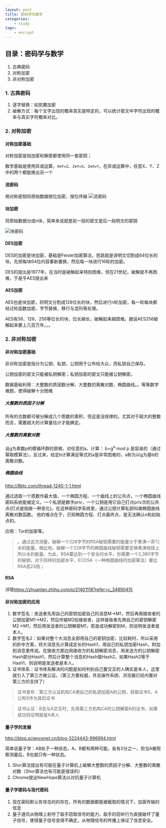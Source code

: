 ```yaml
---
layout: post
title: 密码学与数学
categories:
    - study
tags:
    - encrypt
---
```


## 目录：密码学与数学
1. 古典密码
2. 对称加密
3. 非对称加密

### 1. 古典密码
1. 逐字替换：如凯撒加密
2. 破解方式：每个文字出现的概率其实是特定的，可以统计密文中字符出现的概率与真实字符概率对比。
<!-- more -->

### 2. 对称加密

#### 对称加密基础

对称加密是指加密和解密都使用同一套密钥；

数学基础是使用异或运算，`X⊕Y=Z`、`Z⊕Y=X`、`Z⊕X=Y`，在异或运算中，任意X、Y、Z中的两个都能推出另一个

#### 流密码
用对称密钥将原始数据按位加密、按位传输
![流密码](https://pic1.zhimg.com/6c82dafb6a74dd25da43a500621df5fc_r.png)

#### 块加密
将原始数据分成n块，简单来说就是前一段的密文是后一段明文的密钥

![块密码](https://pic3.zhimg.com/30e3585fe165ba74bac56808f87f5cb6_r.png)

#### DES加密
DES的加密是块加密，基础是Feistel加密算法，思路就是讲明文切割成64位长的块，先把每块64位内容重新置换，然后每一块进行16轮的加密。

DES的提出是1977年，在当时是破解起来特别困难，但在21世纪，破解就不再困难，于是乎AES提出来

#### AES加密
AES也是块加密，将明文分割成128位长的块，然后进行n轮加密，每一轮每块都经过轮函数加密、字节替换、移行与混列等处理。

AES有56、128、256等位长的块，位长越长，破解起来越困难。据说AES256破解起来要上几百万年。。。

### 2. 非对称加密

#### 非对称加密基础

非对称加密是指分为公钥、私钥，公钥用于公布给大众，而私钥自己保存。

公钥加密的密文只能被私钥解密；私钥加密的密文只能被公钥解密。

数据基础利用：大整数的质因数分解、大整数的离散对数、椭圆曲线。。等等数学难题，使得破解十分困难

##### 大整数的质因子分解
所有的合数都可被分解成几个质数的乘积，但这是没规律的。尤其对于超大的整数而言，需要超大的计算量估计才能确定。


##### 大整数的离散对数
设g为素数p的模循环群的原根，对任意的a，计算：
b=g<sup>a</sup> mod p
是容易的（通过幂取模算法）。反过来，给定b计算满足等式的a是非常困难的，a称为以g为基b的离散对数。

##### 椭圆曲线
<http://8btc.com/thread-1240-1-1.html>

通过选取一个质数作最大值、一个椭圆方程、一个曲线上的公共点，一个椭圆曲线密码系统能被定义。一个私钥是数字priv，一个公钥是用它自己打点priv次的公共点(打点是指做一种变化)。在这种密码学系统里，通过公钥计算私钥叫做椭圆曲线离散对数函数。
他的难点在于，已知椭圆方程、打点最终点，是无法确认n和初始点的。

应用：Tor的加密等。

>。通过这次测量，破解一个228字节的RSA秘钥需要的能量少于煮沸一茶勺水的能量。相比地，破解一个228字节的椭圆曲线秘钥需要足够煮沸地球上所以水的能量。为此，RSA要达到一个安全的水平，你需要一个2,380字节的秘钥。对于同样的加密水平，ECDSA（一种椭圆曲线的加密算法）要比RSA高23倍；

#### RSA
详情<https://zhuanlan.zhihu.com/p/21401118?refer=c_34890415>

#### 非对称加密的应用
1. 数字签名：发送者先用自己的密钥加密自己的消息M->M1，然后再用接收者的公钥加密M1->M2，然后传输M2给接收者，这样接收者先用自己的密钥解密M2->M1，然后用发送者的公钥解密M1，若是成功解密到M，则说明发送者是本人。
2. 数字签名2：如果对整个大消息全部用自己的密钥加密，比较耗时，所以采用的折中方案，将大消息先计算成定长的Hash1，用自己的私钥加密Hash，附加到消息里传说。在接收方那边用接收方的私钥解密消息，用发送方的公钥解密Hash部分Hash1，然后计算整个消息的Hash值Hash2，如果Hash2等于Hash1，则说明是发送者是本人。
3. 证书体系：证书体系解决的问题是如何判别自己要交互的人确实是本人，这里就引入了第三方做公证。（第三方要权威，并且操作系统、浏览器已经内置对第三方的支持了）

> 证书发布：第三方认证机构CA用自己的私钥加密A的公钥，获取证书S，A公布S作为其的证书

> 证书认证：B去与A交互时，先用第三方机构CA的公钥解密A的证书，如果成功则证明是是A本人


#### 量子学的发展
<http://blog.sciencenet.cn/blog-3224443-996994.html>

简单说量子学：AB处于一种状态，A、B都有两种可能，各有2分之一，但当A被观察测量后，B也就只有一种状态。

1. Shor算法提出有可能在量子计算机上破解大整数的质因子分解、大整数的离散对数（Shor算法也有可能是错误的）
2. Chrome提出NewHope算法以对抗量子计算机

#### 量子学密码与现代密码
1. 现在密码默认有攻击的的存在，所有的数据都能被截取的情况下，加密传输的信息
2. 量子通讯从物理上剥夺了敌手窃取信号的能力，敌手的窃听行为直接破坏了量子信号，使得量子信号变得不确定，从物理信号的传播上保证了信息安全。
